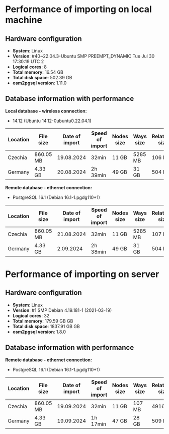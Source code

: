 # Performance of importing on local machine
## Hardware configuration
- **System**: Linux
- **Version**: #40~22.04.3-Ubuntu SMP PREEMPT_DYNAMIC Tue Jul 30 17:30:19 UTC 2
- **Logical cores**: 8
- **Total memory**: 16.54 GB
- **Total disk space**: 502.39 GB
- **osm2pgsql version**: 1.11.0

## Database information with performance

**Local database - wireless connection:**
- 14.12 (Ubuntu 14.12-0ubuntu0.22.04.1)

| Location | File size | Date of import | Speed of import | Nodes size | Ways size | Relations size |
| --- | --- | --- | --- | --- | --- | --- |
| Czechia | 860.05 MB | 19.08.2024 | 32min | 11 GB | 5285 MB | 106 MB |
| Germany | 4.33 GB | 20.08.2024 | 2h 39min | 49 GB | 31 GB | 504 MB |

**Remote database - ethernet connection:**
- PostgreSQL 16.1 (Debian 16.1-1.pgdg110+1)

| Location | File size | Date of import | Speed of import | Nodes size | Ways size | Relations size |
| --- | --- | --- | --- | --- | --- | --- |
| Czechia | 860.05 MB | 21.08.2024 | 32min | 11 GB | 5285 MB | 107 MB |
| Germany | 4.33 GB | 2.09.2024 | 2h 38min | 49 GB | 31 GB | 504 MB |


# Performance of importing on server
## Hardware configuration
- **System**: Linux
- **Version**: #1 SMP Debian 4.19.181-1 (2021-03-19)
- **Logical cores**: 32
- **Total memory**: 179.59 GB GB
- **Total disk space**: 1837.91 GB GB
- **osm2pgsql version**: 1.8.0

## Database information with performance

**Remote database - ethernet connection:**
- PostgreSQL 16.1 (Debian 16.1-1.pgdg110+1)

| Location | File size | Date of import | Speed of import | Nodes size | Ways size | Relations size |
| --- | --- | --- | --- | --- | --- | --- |
| Czechia | 860.05 MB | 19.09.2024 | 32min | 11 GB | 107 MB | 4916 MB |
| Germany | 4.33 GB | 19.09.2024 | 1h 17min | 47 GB | 28 GB | 509 MB |